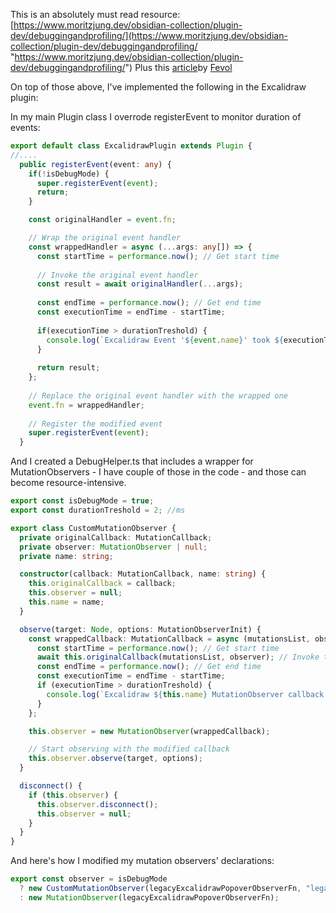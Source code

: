 This is an absolutely must read resource: [https://www.moritzjung.dev/obsidian-collection/plugin-dev/debuggingandprofiling/](https://www.moritzjung.dev/obsidian-collection/plugin-dev/debuggingandprofiling/ "https://www.moritzjung.dev/obsidian-collection/plugin-dev/debuggingandprofiling/")
Plus this [article](https://alan.norbauer.com/articles/browser-debugging-tricks)by [Fevol](https://github.com/Fevol)

On top of those above, I've implemented the following in the Excalidraw plugin:

In my main Plugin class I overrode registerEvent to monitor duration of events:
```typescript
export default class ExcalidrawPlugin extends Plugin {
//....
  public registerEvent(event: any) {
    if(!isDebugMode) {
      super.registerEvent(event);
      return;
    }

    const originalHandler = event.fn;

    // Wrap the original event handler
    const wrappedHandler = async (...args: any[]) => {
      const startTime = performance.now(); // Get start time
  
      // Invoke the original event handler
      const result = await originalHandler(...args);
  
      const endTime = performance.now(); // Get end time
      const executionTime = endTime - startTime;
  
      if(executionTime > durationTreshold) {
        console.log(`Excalidraw Event '${event.name}' took ${executionTime}ms to execute`);
      }
  
      return result;
    };
  
    // Replace the original event handler with the wrapped one
    event.fn = wrappedHandler;
  
    // Register the modified event
    super.registerEvent(event);
  }
```

And I created a DebugHelper.ts that includes a wrapper for MutationObservers - I have couple of those in the code - and those can become resource-intensive.
```typescript
export const isDebugMode = true;
export const durationTreshold = 2; //ms

export class CustomMutationObserver {
  private originalCallback: MutationCallback;
  private observer: MutationObserver | null;
  private name: string;

  constructor(callback: MutationCallback, name: string) {
    this.originalCallback = callback;
    this.observer = null;
    this.name = name;
  }

  observe(target: Node, options: MutationObserverInit) {
    const wrappedCallback: MutationCallback = async (mutationsList, observer) => {
      const startTime = performance.now(); // Get start time
      await this.originalCallback(mutationsList, observer); // Invoke the original callback
      const endTime = performance.now(); // Get end time
      const executionTime = endTime - startTime;
      if (executionTime > durationTreshold) {
        console.log(`Excalidraw ${this.name} MutationObserver callback took ${executionTime}ms to execute`);
      }
    };

    this.observer = new MutationObserver(wrappedCallback);

    // Start observing with the modified callback
    this.observer.observe(target, options);
  }

  disconnect() {
    if (this.observer) {
      this.observer.disconnect();
      this.observer = null;
    }
  }
}
```

And here's how I modified my mutation observers' declarations:

```typescript
export const observer = isDebugMode
  ? new CustomMutationObserver(legacyExcalidrawPopoverObserverFn, "legacyExcalidrawPopoverObserverFn")
  : new MutationObserver(legacyExcalidrawPopoverObserverFn);
```